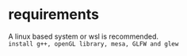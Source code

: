 # requirements
A linux based system or wsl is recommended.
<br>
```install g++, openGL library, mesa, GLFW and glew```
